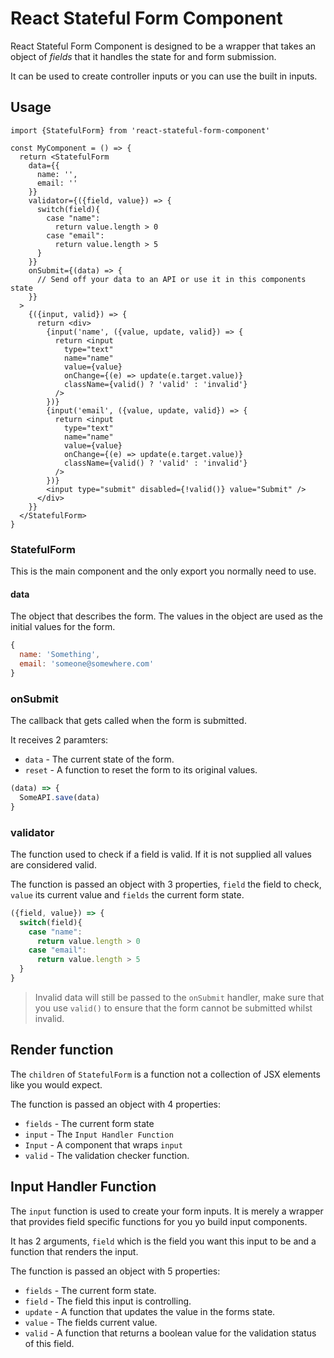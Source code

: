 # React Stateful Form Component

React Stateful Form Component is designed to be a wrapper that takes an object of _fields_ that it handles the state for and form submission.

It can be used to create controller inputs or you can use the built in inputs.

## Usage

```tsx
import {StatefulForm} from 'react-stateful-form-component'

const MyComponent = () => {
  return <StatefulForm
    data={{
      name: '',
      email: ''
    }}
    validator={({field, value}) => {
      switch(field){
        case "name":
          return value.length > 0
        case "email":
          return value.length > 5
      }
    }}
    onSubmit={(data) => {
      // Send off your data to an API or use it in this components state
    }}
  >
    {({input, valid}) => {
      return <div>
        {input('name', ({value, update, valid}) => {
          return <input
            type="text"
            name="name"
            value={value}
            onChange={(e) => update(e.target.value)}
            className={valid() ? 'valid' : 'invalid'}
          />
        })}
        {input('email', ({value, update, valid}) => {
          return <input
            type="text"
            name="name"
            value={value}
            onChange={(e) => update(e.target.value)}
            className={valid() ? 'valid' : 'invalid'}
          />
        })}
        <input type="submit" disabled={!valid()} value="Submit" />
      </div>
    }}
  </StatefulForm>
}
```

### StatefulForm

This is the main component and the only export you normally need to use.

#### data

The object that describes the form. The values in the object are used as the initial values for the form.

```js
{
  name: 'Something',
  email: 'someone@somewhere.com'
}
```

### onSubmit

The callback that gets called when the form is submitted.

It receives 2 paramters:

 - `data` - The current state of the form.
 - `reset` - A function to reset the form to its original values.

```js
(data) => {
  SomeAPI.save(data)
}
```

### validator

The function used to check if a field is valid. If it is not supplied all values are considered valid.

The function is passed an object with 3 properties, `field` the field to check, `value` its current value and `fields` the current form state.

```js
({field, value}) => {
  switch(field){
    case "name":
      return value.length > 0
    case "email":
      return value.length > 5
  }
}
```

> Invalid data will still be passed to the `onSubmit` handler, make sure that you use `valid()` to ensure that the form cannot be submitted whilst invalid.

## Render function

The `children` of `StatefulForm` is a function not a collection of JSX elements like you would expect.

The function is passed an object with 4 properties:

 - `fields` - The current form state
 - `input` - The `Input Handler Function`
 - `Input` - A component that wraps `input`
 - `valid` - The validation checker function. 

## Input Handler Function

The `input` function is used to create your form inputs. It is merely a wrapper that provides field specific functions for you yo build input components.

It has 2 arguments, `field` which is the field you want this input to be and a function that renders the input.

The function is passed an object with 5 properties:

 - `fields` - The current form state.
 - `field` - The field this input is controlling.
 - `update` - A function that updates the value in the forms state.
 - `value` - The fields current value.
 - `valid` - A function that returns a boolean value for the validation status of this field.